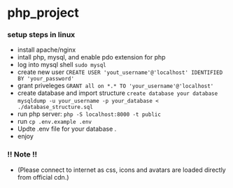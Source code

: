 # php_project

### setup steps in linux
- install apache/nginx
- intall php, mysql, and enable pdo extension for php
- log into mysql shell `sudo mysql`
- create new user
`CREATE USER 'yout_username'@'localhost' IDENTIFIED BY 'your_password'`
- grant priveleges
`GRANT all on *.* TO 'your_username'@'localhost'`
- create database and import structure
`create database your database`
`mysqldump -u your_username -p your_database < ./database_structure.sql`
- run php server: `php -S localhost:8000 -t public`
- run `cp .env.example .env`
- Updte .env file for your database . 
- enjoy
### !! Note !!
- (Please connect to internet as css, icons and avatars are loaded directly from official cdn.) 
